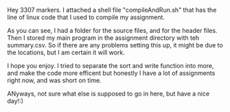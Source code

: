 Hey 3307 markers. I attached a shell file "compileAndRun.sh" that has the line of linux code that I used to compile my assignment.

As you can see, I had a folder for the source files, and for the header files. Then I stored my main program in the assignment directory with teh summary.csv. So if there are any problems setting this up, it might be due to the locations, but I am certain it will work.

I hope you enjoy. I tried to separate the sort and write function into more, and make the code more efficent but honestly I have a lot of assignments right now, and was short on time.

ANyways, not sure what else is supposed to go in here, but have a nice day!:)